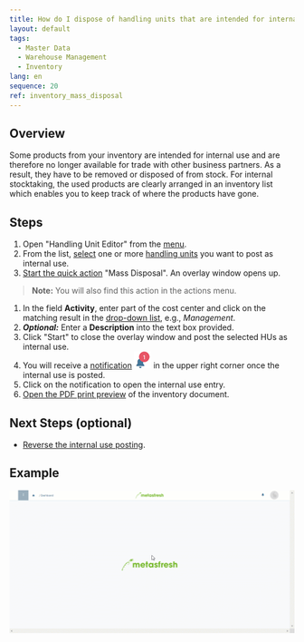 ```yaml
---
title: How do I dispose of handling units that are intended for internal use?
layout: default
tags:
  - Master Data
  - Warehouse Management
  - Inventory
lang: en
sequence: 20
ref: inventory_mass_disposal
---
```


## Overview
Some products from your inventory are intended for internal use and are therefore no longer available for trade with other business partners. As a result, they have to be removed or disposed of from stock. For internal stocktaking, the used products are clearly arranged in an inventory list which enables you to keep track of where the products have gone.

## Steps
1. Open "Handling Unit Editor" from the [menu](Menu).
1. From the list, [select](RecordSelection) one or more [handling units](Handling_Unit_System) you want to post as internal use.
1. [Start the quick action](StartAction#quick-actions) "Mass Disposal". An overlay window opens up.
 >**Note:** You will also find this action in the actions menu.

1. In the field **Activity**, enter part of the cost center and click on the matching result in the <a href="Keyboard_shortcuts_reference#dropdown" title="Dynamic Search Box (Autocompletion)">drop-down list</a>, e.g., *Management*.
1. ***Optional:*** Enter a **Description** into the text box provided.
1. Click "Start" to close the overlay window and post the selected HUs as internal use.
1. You will receive a [notification](Notification_types) ![](assets/NotificationBell_WebUI.png) in the upper right corner once the internal use is posted.
1. Click on the notification to open the internal use entry.
1. [Open the PDF print preview](PrintPreview) of the inventory document.

## Next Steps (optional)
- [Reverse the internal use posting](Inventory_mass_disposal_void).

## Example
<kbd><img src="assets/Inventory_mass_disposal.gif" alt="GIF: How to dispose of handling units intended for internal use"></kbd>
